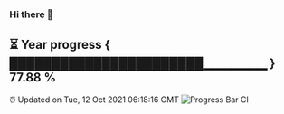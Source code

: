 ### Hi there 👋
⏳ Year progress { ███████████████████████▁▁▁▁▁▁▁ } 77.88 %
---
⏰ Updated on Tue, 12 Oct 2021 06:18:16 GMT
![Progress Bar CI](https://github.com/liununu/liununu/workflows/Progress%20Bar%20CI/badge.svg)
